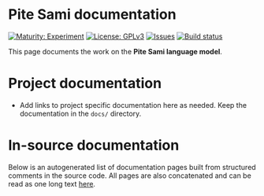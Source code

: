 # Pite Sami documentation

[![Maturity: Experiment](https://img.shields.io/badge/Maturity-Experiment-black.svg)](https://giellalt.github.io/MaturityClassification.html)
[![License: GPLv3](https://img.shields.io/badge/License-GPLv3-blue.svg)](https://www.gnu.org/licenses/gpl-3.0)
[![Issues](https://img.shields.io/github/issues/giellalt/lang-sje)](https://github.com/giellalt/lang-sje/issues)
[![Build status](https://github.com/giellalt/lang-sje/workflows/Speller%20CI+CD/badge.svg)](https://github.com/giellalt/lang-sje/actions)

This page documents the work on the **Pite Sami language model**. 

# Project documentation

* Add links to project specific documentation here as needed. Keep the documentation in the `docs/` directory.

# In-source documentation

Below is an autogenerated list of documentation pages built from structured comments in the source code. All pages are also concatenated and can be read as one long text [here](sje.md).
